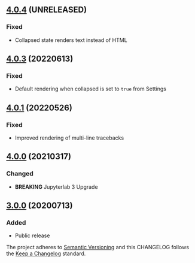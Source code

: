 ## [4.0.4](https://github.com/deshaw/jupyterlab-skip-traceback/compare/v4.0.3...v4.0.4) (UNRELEASED)

### Fixed

- Collapsed state renders text instead of HTML

## [4.0.3](https://github.com/deshaw/jupyterlab-skip-traceback/compare/v4.0.1...v4.0.3) (20220613)

### Fixed

- Default rendering when collapsed is set to `true` from Settings

## [4.0.1](https://github.com/deshaw/jupyterlab-skip-traceback/compare/v4.0.0...v4.0.1) (20220526)

### Fixed

- Improved rendering of multi-line tracebacks

## [4.0.0](https://github.com/deshaw/jupyterlab-skip-traceback/compare/v3.0.0...v4.0.0) (20210317)

### Changed

- **BREAKING** Jupyterlab 3 Upgrade

## [3.0.0](https://github.com/deshaw/jupyterlab-skip-traceback/compare/v3.0.0...v3.0.0) (20200713)

### Added

- Public release

The project adheres to [Semantic Versioning](https://semver.org/spec/v2.0.0.html) and
this CHANGELOG follows the [Keep a Changelog](https://keepachangelog.com/en/1.0.0/) standard.
